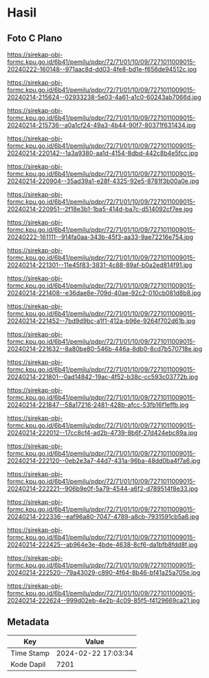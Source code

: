 # Hasil

## Foto C Plano

https://sirekap-obj-formc.kpu.go.id/6b41/pemilu/pdpr/72/71/01/10/09/7271011009015-20240222-160148--971aac8d-dd03-4fe8-bd1e-f656de94512c.jpg

https://sirekap-obj-formc.kpu.go.id/6b41/pemilu/pdpr/72/71/01/10/09/7271011009015-20240214-215624--02933238-5e03-4a61-a1c0-60243ab7066d.jpg

https://sirekap-obj-formc.kpu.go.id/6b41/pemilu/pdpr/72/71/01/10/09/7271011009015-20240214-215736--a0a1cf24-49a3-4b44-90f7-80371f631434.jpg

https://sirekap-obj-formc.kpu.go.id/6b41/pemilu/pdpr/72/71/01/10/09/7271011009015-20240214-220142--1a3a9380-aa1d-4154-8dbd-442c8b4e5fcc.jpg

https://sirekap-obj-formc.kpu.go.id/6b41/pemilu/pdpr/72/71/01/10/09/7271011009015-20240214-220904--35ad39a1-e28f-4325-92e5-8781f3b00a0e.jpg

https://sirekap-obj-formc.kpu.go.id/6b41/pemilu/pdpr/72/71/01/10/09/7271011009015-20240214-220951--2f18e3b1-1ba5-414d-ba7c-d514092cf7ee.jpg

https://sirekap-obj-formc.kpu.go.id/6b41/pemilu/pdpr/72/71/01/10/09/7271011009015-20240222-161111--914fa0aa-343b-45f3-aa33-9ae72216e754.jpg

https://sirekap-obj-formc.kpu.go.id/6b41/pemilu/pdpr/72/71/01/10/09/7271011009015-20240214-221301--11e45f83-3831-4c88-89af-b0a2ed814f91.jpg

https://sirekap-obj-formc.kpu.go.id/6b41/pemilu/pdpr/72/71/01/10/09/7271011009015-20240214-221408--e36dae8e-709d-40ae-92c2-010cb081d8b8.jpg

https://sirekap-obj-formc.kpu.go.id/6b41/pemilu/pdpr/72/71/01/10/09/7271011009015-20240214-221452--7bd9d9bc-a1f1-412a-b96e-9264f702d61b.jpg

https://sirekap-obj-formc.kpu.go.id/6b41/pemilu/pdpr/72/71/01/10/09/7271011009015-20240214-221632--8a80be80-546b-446a-8db0-8cd7b570718e.jpg

https://sirekap-obj-formc.kpu.go.id/6b41/pemilu/pdpr/72/71/01/10/09/7271011009015-20240214-221801--0ad14842-19ac-4f52-b38c-cc593c03772b.jpg

https://sirekap-obj-formc.kpu.go.id/6b41/pemilu/pdpr/72/71/01/10/09/7271011009015-20240214-221847--58a17216-2481-428b-afcc-53fb16f1effb.jpg

https://sirekap-obj-formc.kpu.go.id/6b41/pemilu/pdpr/72/71/01/10/09/7271011009015-20240214-222012--17cc8cf4-ad2b-4739-8b6f-27d424ebc89a.jpg

https://sirekap-obj-formc.kpu.go.id/6b41/pemilu/pdpr/72/71/01/10/09/7271011009015-20240214-222120--0eb2e3a7-44d7-431a-96ba-48dd0ba4f7a6.jpg

https://sirekap-obj-formc.kpu.go.id/6b41/pemilu/pdpr/72/71/01/10/09/7271011009015-20240214-222221--906b9e0f-5a79-4544-a6f2-d789514f8e33.jpg

https://sirekap-obj-formc.kpu.go.id/6b41/pemilu/pdpr/72/71/01/10/09/7271011009015-20240214-222336--eaf96a80-7047-4789-a8cb-7931591cb5a6.jpg

https://sirekap-obj-formc.kpu.go.id/6b41/pemilu/pdpr/72/71/01/10/09/7271011009015-20240214-222425--ab964e3e-4bde-4638-8cf6-da1bfb8fdd8f.jpg

https://sirekap-obj-formc.kpu.go.id/6b41/pemilu/pdpr/72/71/01/10/09/7271011009015-20240214-222520--79a43029-c890-4f64-8b46-bf41a25a705e.jpg

https://sirekap-obj-formc.kpu.go.id/6b41/pemilu/pdpr/72/71/01/10/09/7271011009015-20240214-222624--999d02eb-4e2b-4c09-85f5-f4129669ca21.jpg


## Metadata

| Key        | Value               |
| ---------- | ------------------- |
| Time Stamp | 2024-02-22 17:03:34 |
| Kode Dapil | 7201                |



